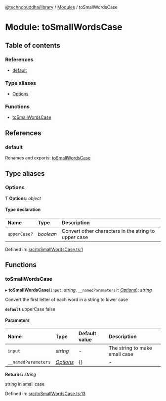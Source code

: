 [@technobuddha/library](../..) / [Modules](../Modules.md) / toSmallWordsCase

# Module: toSmallWordsCase

## Table of contents

### References

- [default](tosmallwordscase.md#default)

### Type aliases

- [Options](tosmallwordscase.md#options)

### Functions

- [toSmallWordsCase](tosmallwordscase.md#tosmallwordscase)

## References

### default

Renames and exports: [toSmallWordsCase](tosmallwordscase.md#tosmallwordscase)

## Type aliases

### Options

Ƭ **Options**: *object*

#### Type declaration

| Name | Type | Description |
| :------ | :------ | :------ |
| `upperCase?` | *boolean* | Convert other characters in the string to upper case |

Defined in: [src/toSmallWordsCase.ts:1](../../src/toSmallWordsCase.ts#L1)

## Functions

### toSmallWordsCase

▸ **toSmallWordsCase**(`input`: *string*, `__namedParameters?`: [*Options*](tosmallwordscase.md#options)): *string*

Convert the first letter of each word in a string to lower case

**`default`** upperCase false

#### Parameters

| Name | Type | Default value | Description |
| :------ | :------ | :------ | :------ |
| `input` | *string* | - | The string to make small case |
| `__namedParameters` | [*Options*](tosmallwordscase.md#options) | {} | - |

**Returns:** *string*

string in small case

Defined in: [src/toSmallWordsCase.ts:13](../../src/toSmallWordsCase.ts#L13)
